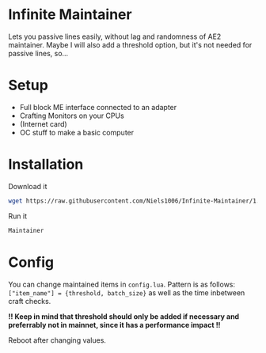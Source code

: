# Infinite Maintainer
Lets you passive lines easily, without lag and randomness of AE2 maintainer.
Maybe I will also add a threshold option, but it's not needed for passive lines, so...

# Setup
- Full block ME interface connected to an adapter
- Crafting Monitors on your CPUs
- (Internet card)
- OC stuff to make a basic computer

# Installation
Download it
```bash
wget https://raw.githubusercontent.com/Niels1006/Infinite-Maintainer/1.12/installer.lua && installer
```

Run it
```bash
Maintainer
```

# Config
You can change maintained items in `config.lua`. Pattern is as follows: `["item_name"] = {threshold, batch_size}` as well as the time inbetween craft checks.

**!! Keep in mind that threshold should only be added if necessary and preferrably not in mainnet, since it has a performance impact !!**

Reboot after changing values.
